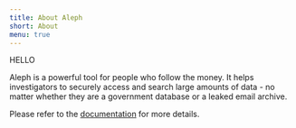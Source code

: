 ```yaml
---
title: About Aleph
short: About
menu: true
---
```


HELLO

Aleph is a powerful tool for people who follow the money. It helps investigators to securely access and search large amounts of data - no matter whether they are a government database or a leaked email archive.

Please refer to the [documentation](https://docs.alephdata.org/) for more details.
